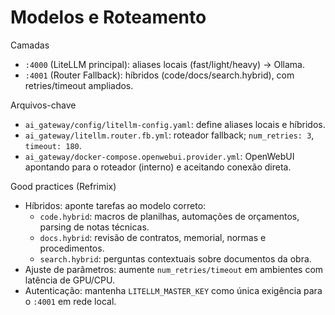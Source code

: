 # Modelos e Roteamento

Camadas
- `:4000` (LiteLLM principal): aliases locais (fast/light/heavy) → Ollama.
- `:4001` (Router Fallback): híbridos (code/docs/search.hybrid), com retries/timeout ampliados.

Arquivos-chave
- `ai_gateway/config/litellm-config.yaml`: define aliases locais e híbridos.
- `ai_gateway/litellm.router.fb.yml`: roteador fallback; `num_retries: 3`, `timeout: 180`.
- `ai_gateway/docker-compose.openwebui.provider.yml`: OpenWebUI apontando para o roteador (interno) e aceitando conexão direta.

Good practices (Refrimix)
- Híbridos: aponte tarefas ao modelo correto:
  - `code.hybrid`: macros de planilhas, automações de orçamentos, parsing de notas técnicas.
  - `docs.hybrid`: revisão de contratos, memorial, normas e procedimentos.
  - `search.hybrid`: perguntas contextuais sobre documentos da obra.
- Ajuste de parâmetros: aumente `num_retries/timeout` em ambientes com latência de GPU/CPU.
- Autenticação: mantenha `LITELLM_MASTER_KEY` como única exigência para o `:4001` em rede local.

